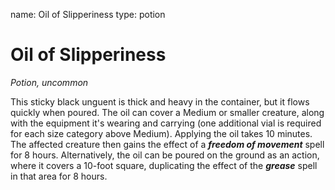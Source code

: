 name: Oil of Slipperiness
type: potion

# Oil of Slipperiness
_Potion, uncommon_

This sticky black unguent is thick and heavy in the container, but it flows quickly when poured. The oil can cover a Medium or smaller creature, along with the equipment it's wearing and carrying (one additional vial is required for each size category above Medium). Applying the oil takes 10 minutes. The affected creature then gains the effect of a **_freedom of movement_** spell for 8 hours.
Alternatively, the oil can be poured on the ground as an action, where it covers a 10-foot square, duplicating the effect of the **_grease_** spell in that area for 8 hours.
